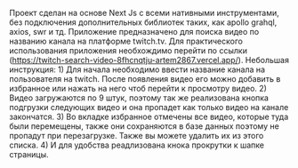 Проект сделан на основе Next Js с всеми нативными инструментами, без подключения дополнительных библиотек таких, как apollo grahql, axios, swr и тд. 
Приложение предназначено для поиска видео по названию канала на платформе twitch.tv.
Для практического использования приложения необхождимо перейти по ссылки (https://twitch-search-video-8fhcnqtju-artem2867.vercel.app/).
Небольшая инструкция: 
    1) Для начала необходимо ввести название канала на пользователя на twitch. После появления видео его можно добавить в избранное или нажать на него чтоб перейти к просмотру видео.
    2) Видео загружаются по 9 штук, поэтому так же реализована кнопка подгрузки следующих видео и она пропадет как только видео на канале закончатся.
    3) Во вкладке избранное отмечены все видео, которые туда были перемещены, также они сохраняются в базе данных поэтому не пропадут при перезагрузке. Также вы можете удалить их из этого списка.
    4) И для удобства реадлизована кнока прокрутки к шапке страницы.
